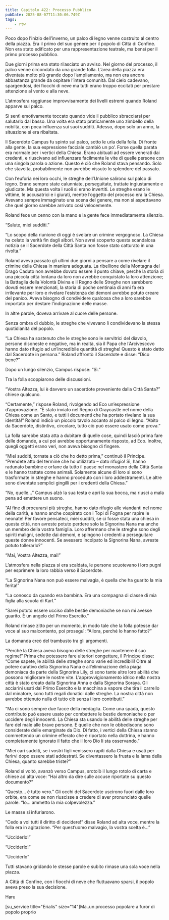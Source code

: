 ```yaml
---
title: Capitolo 422: Processo Pubblico
pubDate: 2025-08-07T11:30:06.749Z
tags:
    - rtw
---
```







Poco dopo l’inizio dell’inverno, un palco di legno venne costruito al centro della piazza. Era il primo del suo genere per il popolo di Città di Confine. Non era stato edificato per una rappresentazione teatrale, ma bensì per il primo processo pubblico.


Due giorni prima era stato rilasciato un avviso. Nel giorno del processo, il palco venne circondato da una grande folla. L’area della piazza era diventata molto più grande dopo l’ampliamento, ma non era ancora abbastanza grande da ospitare l’intera comunità. Dal cielo cadevano, spargendosi, dei fiocchi di neve ma tutti erano troppo eccitati per prestare attenzione al vento e alla neve.


L’atmosfera raggiunse improvvisamente dei livelli estremi quando Roland apparve sul palco.


Si sentì emotivamente toccato quando vide il pubblico sbracciarsi per salutarlo dal basso. Una volta era stato praticamente uno zimbello della nobiltà, con poca influenza sui suoi sudditi. Adesso, dopo solo un anno, la situazione si era ribaltata.


Il Sacerdote Campus fu spinto sul palco, sotto le urla della folla. Di fronte alla gente, la sua espressione facciale cambiò un po’. Forse quella parata era normale per i vertici della Chiesa. Erano abituati ad essere venerati dai credenti, e riuscivano ad influenzare facilmente le vite di quelle persone con una singola parola o azione. Questo è ciò che Roland stava pensando. Solo che stavolta, probabilmente non avrebbe vissuto lo splendore del passato.


Con l’euforia nei loro occhi, le streghe dell’Unione salirono sul palco di legno. Erano sempre state calunniate, perseguitate, trattate ingiustamente e giudicate. Ma questa volta i ruoli si erano invertiti. Le streghe erano le vittime, le accusatrici e i giurati, mentre l’oggetto del processo era la Chiesa. Avevano sempre immaginato una scena del genere, ma non si aspettavano che quel giorno sarebbe arrivato così velocemente.


Roland fece un cenno con la mano e la gente fece immediatamente silenzio.


“Salute, miei sudditi.”


“Lo scopo della riunione di oggi è svelare un crimine vergognoso. La Chiesa ha celato la verità fin dagli albori. Non avrei scoperto questa scandalosa notizia se il Sacerdote della Città Santa non fosse stato catturato in una rivolta.”


Roland aveva passato gli ultimi due giorni a pensare a come rivelare il crimine della Chiesa in maniera adeguata. La ribellione della Montagna del Drago Caduto non avrebbe dovuto essere il punto chiave, perché la storia di una piccola città lontana da loro non avrebbe conquistato la loro attenzione; la Battaglia della Volontà Divina e il Regno delle Streghe non sarebbero dovuti essere menzionati, la storia di poche centinaia di anni fa era irrilevante per loro e rivelare l’esistenza dei demoni avrebbe potuto creare del panico. Aveva bisogno di condividere qualcosa che a loro sarebbe importato per destare l’indignazione delle masse.


In altre parole, doveva arrivare al cuore delle persone.


Senza ombra di dubbio, le streghe che vivevano lì condividevano la stessa quotidianità del popolo.


“La Chiesa ha sostenuto che le streghe sono le servitrici del diavolo, persone disoneste e negative, ma in realtà, sia il Papa che l’Arcivescovo hanno dato rifugio ad un’incredibile quantità di streghe! Questo è stato detto dal Sacerdote in persona.” Roland affrontò il Sacerdote e disse: “Dico bene?”


Dopo un lungo silenzio, Campus rispose: “Sì.”


Tra la folla scoppiarono delle discussioni.


“Vostra Altezza, lui è davvero un sacerdote proveniente dalla Città Santa?” chiese qualcuno.


“Certamente,” rispose Roland, rivolgendo ad Eco un’espressione d’approvazione. “Ѐ stato inviato nel Regno di Graycastle nel nome della Chiesa come un Santo, e tutti i documenti che ha portato rivelano la sua identità!” Roland indicò un piccolo tavolo accanto al palco di legno. “Abito da Sacerdote, distintivo, circolare, tutto ciò può essere usato come prova.”


La folla sarebbe stata atta a dubitare di quelle cose, quindi lasciò prima fare delle domande, a cui poi avrebbe opportunamente risposto, ad Eco. Inoltre, quegli oggetti erano veri, non aveva bisogno di fingere.


“Miei sudditi, tornate a ciò che ho detto prima,” continuò il Principe. “Prendete atto del termine che ho utilizzato – dato rifugio! Sì, hanno radunato bambine e orfane da tutto il paese nel monastero della Città Santa e le hanno trattate come animali. Solamente alcune di loro si sono trasformate in streghe e hanno proceduto con i loro addestramenti. Le altre sono diventate semplici gingilli per i credenti della Chiesa.”


“No, quelle…” Campus alzò la sua testa e aprì la sua bocca, ma riuscì a mala pena ad emettere un suono.


“Al fine di procurarsi più streghe, hanno dato rifugio alle viandanti nel nome della carità, e hanno anche cospirato con i Topi di Fogna per rapire le neonate! Per favore pensateci, miei sudditi, se ci fosse stata una chiesa in questa città, non avreste potuto perdere solo la Signorina Nana ma anche un membro della vostra famiglia. Loro affermano che le streghe sono degli spiriti maligni, sedotte dai demoni, e spingono i credenti a perseguitare queste donne innocenti. Se avessero incolpato la Signorina Nana, avreste potuto tollerarlo?”


“Mai, Vostra Altezza, mai!”


L’atmosfera nella piazza si era scaldata, le persone scuotevano i loro pugni per esprimere la loro rabbia verso il Sacerdote.


“La Signorina Nana non può essere malvagia, è quella che ha guarito la mia ferita!”


“La conosco da quando era bambina. Era una compagna di classe di mia figlia alla scuola di Karl.”


“Sarei potuto essere ucciso dalle bestie demoniache se non mi avesse guarito. Ѐ un angelo del Primo Esercito.”


Roland rimase zitto per un momento, in modo tale che la folla potesse dar voce al suo malcontento, poi proseguì: “Allora, perché lo hanno fatto?”


La domanda creò del trambusto tra gli argomenti.


“Perché la Chiesa aveva bisogno delle streghe per mantenere il suo regime!” Prima che potessero fare ulteriori congetture, il Principe disse: “Come sapete, le abilità delle streghe sono varie ed incredibili! Oltre al potere curativo della Signorina Nana e all’eliminazione della piaga demoniaca da parte della Signorina Lily, ci sono tante altre loro abilità che possono migliorare le nostre vite. L’approvvigionamento idrico nella nostra città è stato creato dalla Signorina Anna e dalla Signorina Soraya. Gli acciarini usati dal Primo Esercito e la macchina a vapore che tira il carrello dal minatore, sono tutti regali donatici dalle streghe. La nostra città non avrebbe ottenuto nulla di tutto ciò senza i loro contributi.”


“Ma ci sono sempre due facce della medaglia. Come una spada, questo contributo può essere usato per combattere le bestie demoniache o per uccidere degli innocenti. La Chiesa sta usando le abilità delle streghe per fare del male alle brave persone. E quelle che non le obbediscono sono considerate delle emarginate da Dio. Di fatto, i vertici della Chiesa stanno commettendo un crimine efferato che è riportato nella dottrina, e hanno completamente ignorato il fatto che il loro Dio li sta osservando.”


“Miei cari sudditi, se i vostri figli venissero rapiti dalla Chiesa e usati per ferirvi dopo essere stati addestrati. Se diventassero la frusta e la lama della Chiesa, quanto sarebbe triste?”


Roland si voltò, avanzò verso Campus, srotolò il lungo rotolo di carta e chiese ad alta voce: “Hai altro da dire sulle accuse riportate su questo documento?”


“Questo… è tutto vero.” Gli occhi del Sacerdote uscirono fuori dalle loro orbite, era come se non riuscisse a credere di aver pronunciato quelle parole. “Io… ammetto la mia colpevolezza.”


Le masse si infuriarono.


“Cedo a voi tutti il diritto di decidere!” disse Roland ad alta voce, mentre la folla era in agitazione. “Per quest’uomo malvagio, la vostra scelta è…”


“Ucciderlo!”


“Ucciderlo!”


“Ucciderlo”


Tutti stavano gridando le stesse parole e subito rimase una sola voce nella piazza.


A Città di Confine, con i fiocchi di neve che fluttuavano sparsi, il popolo aveva preso la sua decisione.






Haru






[su_service title="Erialis" size="14"]Ma..un processo popolare a furor di popolo proprio
                                


                                



